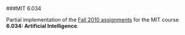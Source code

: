 ###MIT 6.034

Partial implementation of the [Fall 2010 assignments](http://ocw.mit.edu/courses/electrical-engineering-and-computer-science/6-034-artificial-intelligence-fall-2010/assignments/) for the MIT course **6.034: Artificial Intelligence**.
